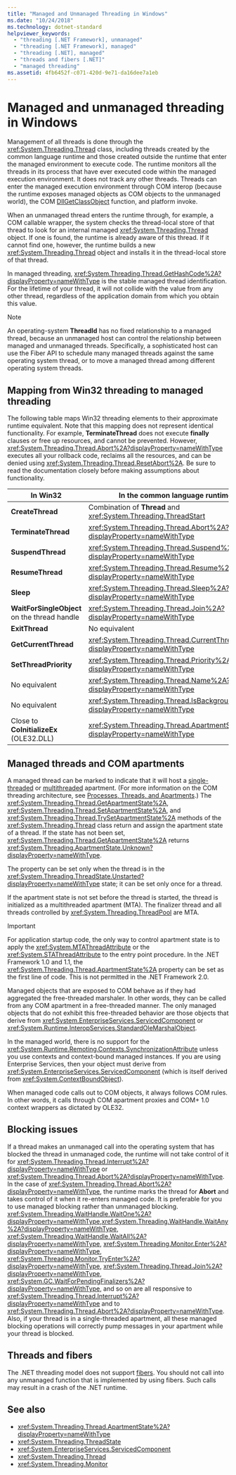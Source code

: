 ```yaml
---
title: "Managed and Unmanaged Threading in Windows"
ms.date: "10/24/2018"
ms.technology: dotnet-standard
helpviewer_keywords: 
  - "threading [.NET Framework], unmanaged"
  - "threading [.NET Framework], managed"
  - "threading [.NET], managed"
  - "threads and fibers [.NET]"
  - "managed threading"
ms.assetid: 4fb6452f-c071-420d-9e71-da16dee7a1eb
---
```

# Managed and unmanaged threading in Windows

Management of all threads is done through the <xref:System.Threading.Thread> class, including threads created by the common language runtime and those created outside the runtime that enter the managed environment to execute code. The runtime monitors all the threads in its process that have ever executed code within the managed execution environment. It does not track any other threads. Threads can enter the managed execution environment through COM interop (because the runtime exposes managed objects as COM objects to the unmanaged world), the COM [DllGetClassObject](/windows/desktop/api/combaseapi/nf-combaseapi-dllgetclassobject) function, and platform invoke.  
  
 When an unmanaged thread enters the runtime through, for example, a COM callable wrapper, the system checks the thread-local store of that thread to look for an internal managed <xref:System.Threading.Thread> object. If one is found, the runtime is already aware of this thread. If it cannot find one, however, the runtime builds a new <xref:System.Threading.Thread> object and installs it in the thread-local store of that thread.  
  
 In managed threading, <xref:System.Threading.Thread.GetHashCode%2A?displayProperty=nameWithType> is the stable managed thread identification. For the lifetime of your thread, it will not collide with the value from any other thread, regardless of the application domain from which you obtain this value.  
  
> [!NOTE]
> An operating-system **ThreadId** has no fixed relationship to a managed thread, because an unmanaged host can control the relationship between managed and unmanaged threads. Specifically, a sophisticated host can use the Fiber API to schedule many managed threads against the same operating system thread, or to move a managed thread among different operating system threads.  
  
## Mapping from Win32 threading to managed threading

 The following table maps Win32 threading elements to their approximate runtime equivalent. Note that this mapping does not represent identical functionality. For example, **TerminateThread** does not execute **finally** clauses or free up resources, and cannot be prevented. However, <xref:System.Threading.Thread.Abort%2A?displayProperty=nameWithType> executes all your rollback code, reclaims all the resources, and can be denied using <xref:System.Threading.Thread.ResetAbort%2A>. Be sure to read the documentation closely before making assumptions about functionality.  
  
|In Win32|In the common language runtime|  
|--------------|------------------------------------|  
|**CreateThread**|Combination of **Thread** and <xref:System.Threading.ThreadStart>|  
|**TerminateThread**|<xref:System.Threading.Thread.Abort%2A?displayProperty=nameWithType>|  
|**SuspendThread**|<xref:System.Threading.Thread.Suspend%2A?displayProperty=nameWithType>|  
|**ResumeThread**|<xref:System.Threading.Thread.Resume%2A?displayProperty=nameWithType>|  
|**Sleep**|<xref:System.Threading.Thread.Sleep%2A?displayProperty=nameWithType>|  
|**WaitForSingleObject** on the thread handle|<xref:System.Threading.Thread.Join%2A?displayProperty=nameWithType>|  
|**ExitThread**|No equivalent|  
|**GetCurrentThread**|<xref:System.Threading.Thread.CurrentThread%2A?displayProperty=nameWithType>|  
|**SetThreadPriority**|<xref:System.Threading.Thread.Priority%2A?displayProperty=nameWithType>|  
|No equivalent|<xref:System.Threading.Thread.Name%2A?displayProperty=nameWithType>|  
|No equivalent|<xref:System.Threading.Thread.IsBackground%2A?displayProperty=nameWithType>|  
|Close to **CoInitializeEx** (OLE32.DLL)|<xref:System.Threading.Thread.ApartmentState%2A?displayProperty=nameWithType>|  
  
## Managed threads and COM apartments

A managed thread can be marked to indicate that it will host a [single-threaded](/windows/desktop/com/single-threaded-apartments) or [multithreaded](/windows/desktop/com/multithreaded-apartments) apartment. (For more information on the COM threading architecture, see [Processes, Threads, and Apartments](/windows/desktop/com/processes--threads--and-apartments).) The <xref:System.Threading.Thread.GetApartmentState%2A>, <xref:System.Threading.Thread.SetApartmentState%2A>, and <xref:System.Threading.Thread.TrySetApartmentState%2A> methods of the <xref:System.Threading.Thread> class return and assign the apartment state of a thread. If the state has not been set, <xref:System.Threading.Thread.GetApartmentState%2A> returns <xref:System.Threading.ApartmentState.Unknown?displayProperty=nameWithType>.  
  
 The property can be set only when the thread is in the <xref:System.Threading.ThreadState.Unstarted?displayProperty=nameWithType> state; it can be set only once for a thread.  
  
 If the apartment state is not set before the thread is started, the thread is initialized as a multithreaded apartment (MTA). The finalizer thread and all threads controlled by <xref:System.Threading.ThreadPool> are MTA.  
  
> [!IMPORTANT]
> For application startup code, the only way to control apartment state is to apply the <xref:System.MTAThreadAttribute> or the <xref:System.STAThreadAttribute> to the entry point procedure. In the .NET Framework 1.0 and 1.1, the <xref:System.Threading.Thread.ApartmentState%2A> property can be set as the first line of code. This is not permitted in the .NET Framework 2.0.  
  
 Managed objects that are exposed to COM behave as if they had aggregated the free-threaded marshaler. In other words, they can be called from any COM apartment in a free-threaded manner. The only managed objects that do not exhibit this free-threaded behavior are those objects that derive from <xref:System.EnterpriseServices.ServicedComponent> or <xref:System.Runtime.InteropServices.StandardOleMarshalObject>.  
  
 In the managed world, there is no support for the <xref:System.Runtime.Remoting.Contexts.SynchronizationAttribute> unless you use contexts and context-bound managed instances. If you are using Enterprise Services, then your object must derive from <xref:System.EnterpriseServices.ServicedComponent> (which is itself derived from <xref:System.ContextBoundObject>).  
  
 When managed code calls out to COM objects, it always follows COM rules. In other words, it calls through COM apartment proxies and COM+ 1.0 context wrappers as dictated by OLE32.  
  
## Blocking issues  

If a thread makes an unmanaged call into the operating system that has blocked the thread in unmanaged code, the runtime will not take control of it for <xref:System.Threading.Thread.Interrupt%2A?displayProperty=nameWithType> or <xref:System.Threading.Thread.Abort%2A?displayProperty=nameWithType>. In the case of <xref:System.Threading.Thread.Abort%2A?displayProperty=nameWithType>, the runtime marks the thread for **Abort** and takes control of it when it re-enters managed code. It is preferable for you to use managed blocking rather than unmanaged blocking. <xref:System.Threading.WaitHandle.WaitOne%2A?displayProperty=nameWithType>,<xref:System.Threading.WaitHandle.WaitAny%2A?displayProperty=nameWithType>, <xref:System.Threading.WaitHandle.WaitAll%2A?displayProperty=nameWithType>, <xref:System.Threading.Monitor.Enter%2A?displayProperty=nameWithType>, <xref:System.Threading.Monitor.TryEnter%2A?displayProperty=nameWithType>, <xref:System.Threading.Thread.Join%2A?displayProperty=nameWithType>, <xref:System.GC.WaitForPendingFinalizers%2A?displayProperty=nameWithType>, and so on are all responsive to <xref:System.Threading.Thread.Interrupt%2A?displayProperty=nameWithType> and to <xref:System.Threading.Thread.Abort%2A?displayProperty=nameWithType>. Also, if your thread is in a single-threaded apartment, all these managed blocking operations will correctly pump messages in your apartment while your thread is blocked.  

## Threads and fibers

The .NET threading model does not support [fibers](/windows/desktop/procthread/fibers). You should not call into any unmanaged function that is implemented by using fibers. Such calls may result in a crash of the .NET runtime.

## See also

- <xref:System.Threading.Thread.ApartmentState%2A?displayProperty=nameWithType>
- <xref:System.Threading.ThreadState>
- <xref:System.EnterpriseServices.ServicedComponent>
- <xref:System.Threading.Thread>
- <xref:System.Threading.Monitor>
